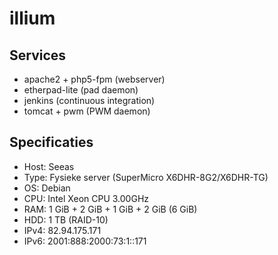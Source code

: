 illium
======

Services
--------

 * apache2 + php5-fpm (webserver)
 * etherpad-lite (pad daemon)
 * jenkins (continuous integration)
 * tomcat + pwm (PWM daemon)

Specificaties
-------------

 * Host: Seeas
 * Type: Fysieke server (SuperMicro X6DHR-8G2/X6DHR-TG)
 * OS: Debian
 * CPU: Intel Xeon CPU 3.00GHz
 * RAM: 1 GiB + 2 GiB + 1 GiB + 2 GiB (6 GiB)
 * HDD: 1 TB (RAID-10)
 * IPv4: 82.94.175.171
 * IPv6: 2001:888:2000:73:1::171
